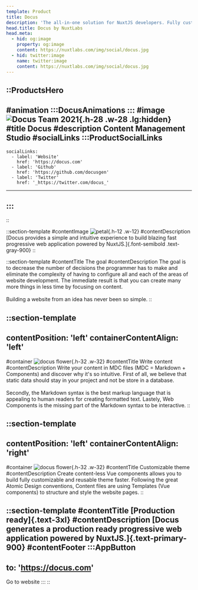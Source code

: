 ```yaml
---
template: Product
title: Docus
description: 'The all-in-one solution for NuxtJS developers. Fully customisable theming system and file based content management system included. Create your next progressive web application with Docus now!'
head.title: Docus by NuxtLabs
head.meta:
  - hid: og:image
    property: og:image
    content: https://nuxtlabs.com/img/social/docus.jpg
  - hid: twitter:image
    name: twitter:image
    content: https://nuxtlabs.com/img/social/docus.jpg
---
```


::ProductsHero
---
#animation
  :::DocusAnimations
  :::
#image
![Docus Team 2021](/img/products/docusLogo.svg){.h-28 .w-28 .lg:hidden}
#title
Docus
#description
Content Management Studio
#socialLinks
  :::ProductSocialLinks
  ---
    socialLinks:
      - label: 'Website'
        href: 'https://docus.com'
      - label: 'Github'
        href: 'https://github.com/docusgen'
      - label: 'Twitter'
        href: '_https://twitter.com/docus_'
  ---
  :::
---
::

<!-- description section -->
::section-template
#contentImage
![petal](/img/products/docus-petal-small.svg){.h-12 .w-12}
#contentDescription
[Docus provides a simple and intuitive experience to build blazing fast progressive web application powered by NuxtJS.]{.font-semibold .text-gray-900}
::

<!-- goal section -->
::section-template
#contentTitle
The goal
#contentDescription
The goal is to decrease the number of decisions the programmer has to make and eliminate the complexity of having to configure all and each of the areas of website development. The immediate result is that you can create many more things in less time by focusing on content.
<br /><br />
Building a website from an idea has never been so simple.
::

<!-- write content section  -->
::section-template
---
contentPosition: 'left'
containerContentAlign: 'left'
---
#container
![docus flower](/img/products/docus-petals-external.svg){.h-32 .w-32}
#contentTitle
Write content
#contentDescription
Write your content in MDC files (MDC = Markdown + Components) and discover why it's so intuitive. First of all, we believe that static data should stay in your project and not be store in a database.
<br /><br />
Secondly, the Markdown syntax is the best markup language that is appealing to human readers for creating formatted text. Lastely, Web Components is the missing part of the Markdown syntax to be interactive.
::

<!-- customizable theme section  -->
::section-template
---
contentPosition: 'left'
containerContentAlign: 'right'
---
#container
![docus flower](/img/products/docus-petals-internal.svg){.h-32 .w-32}
#contentTitle
Customizable theme
#contentDescription
Create content-less Vue components allows you to build fully customizable and reusable theme faster. Following the great Atomic Design conventions, Content files are using Templates (Vue components) to structure and style the website pages.
::

<!-- production ready section -->
::section-template
#contentTitle
[Production ready]{.text-3xl}
#contentDescription
[Docus generates a production ready progressive web application powered by NuxtJS.]{.text-primary-900}
#contentFooter
  :::AppButton
  ---
  to: 'https://docus.com'
  ---
  Go to website
  :::
::
<!-- ## Document-Driven Web Framework and Platform

Docus provides a simple and intuitive experience to build blazing fast progressive web application powered by [NuxtJS](/nuxtjs). The goal is to decrease the number of decisions the programmer has to make and eliminate the complexity of having to configure all and each of the areas of website development. The immediate result is that you can create many more things in less time by focusing on content. Building a website from an idea has never been so simple.

### Write content

Write your content in MDC files **(MDC = Markdown + Components)** and discover why it's so intuitive.
First of all, we believe that static data should stay in your project and not be store in a database. Secondly, the Markdown syntax is the best markup language that is appealing to human readers for creating formatted text. Lastely, Web Components is the missing part of the Markdown syntax to be interactive.

### Customizable theme

Create content-less Vue components allows you to build fully customizable and reusable theme faster. Following the great Atomic Design conventions, Content files are using Templates (Vue components) to structure and style the website pages.

### Production ready

Docus generates a production ready progressive web application powered by [NuxtJS](/nuxtjs).

-->
